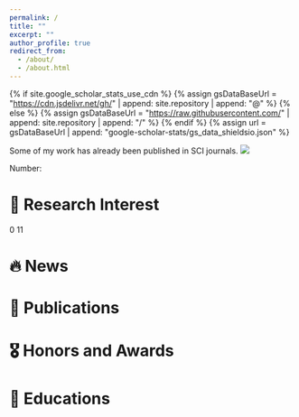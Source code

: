 ```yaml
---
permalink: /
title: ""
excerpt: ""
author_profile: true
redirect_from: 
  - /about/
  - /about.html
---
```


{% if site.google_scholar_stats_use_cdn %}
{% assign gsDataBaseUrl = "https://cdn.jsdelivr.net/gh/" | append: site.repository | append: "@" %}
{% else %}
{% assign gsDataBaseUrl = "https://raw.githubusercontent.com/" | append: site.repository | append: "/" %}
{% endif %}
{% assign url = gsDataBaseUrl | append: "google-scholar-stats/gs_data_shieldsio.json" %}

<span class='anchor' id='about-me'></span>

Some of my work has already been published in SCI journals. <a href='https://scholar.google.com/citations?user=RcaUHs4AAAAJ'><img src="https://img.shields.io/endpoint?url={{ url | url_encode }}&logo=Google%20Scholar&labelColor=f6f6f6&color=9cf&style=flat&label=citations"></a>

Number: <a href='https://scholar.google.com/citations?user=RcaUHs4AAAAJ'><strong><span id='total_cit'></span></strong></a>

# 📒 Research Interest
<span class="show_paper_citations" data="RcaUHs4AAAAJ:SpbQ_efOBbkC" id="SpbQ_efOBbkC" data-citations="2">0</span>
11
# 🔥 News

# 📝 Publications

# 🎖 Honors and Awards

# 📖 Educations
